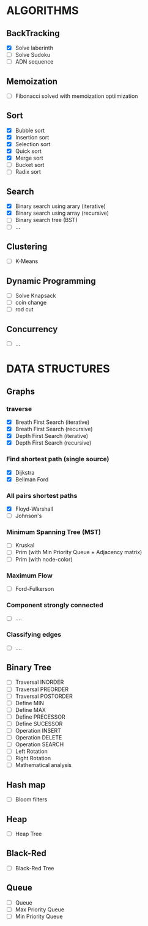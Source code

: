 # ALGORITHMS
## BackTracking
- [x] Solve laberinth
- [ ] Solve Sudoku
- [ ] ADN sequence

## Memoization
- [ ] Fibonacci solved with memoization optiimization

## Sort
- [x] Bubble sort
- [x] Insertion sort
- [x] Selection sort
- [x] Quick sort
- [x] Merge sort
- [ ] Bucket sort
- [ ] Radix sort

## Search
- [x] Binary search using arary (iterative)
- [x] Binary search using array (recursive)
- [ ] Binary search tree (BST)
- [ ] ...

## Clustering
- [ ] K-Means

## Dynamic Programming
- [ ] Solve Knapsack
- [ ] coin change
- [ ] rod cut

## Concurrency
- [ ] ...

# DATA STRUCTURES

## Graphs
### traverse
- [X] Breath First Search (iterative)
- [X] Breath First Search (recursive)
- [X] Depth First Search (iterative)
- [X] Depth First Search (recursive)

###   Find shortest path (single source)
- [X] Dijkstra
- [X] Bellman Ford

###  All pairs shortest paths
- [x] Floyd-Warshall
- [ ] Johnson's

###   Minimum Spanning Tree (MST)
- [ ] Kruskal
- [ ] Prim (with Min Priority Queue + Adjacency matrix)
- [ ] Prim (with node-color)

### Maximum Flow
- [ ] Ford-Fulkerson

###   Component strongly connected
- [ ] ....

###   Classifying edges
- [ ] ....

## Binary Tree
- [ ] Traversal INORDER
- [ ] Traversal PREORDER
- [ ] Traversal POSTORDER
- [ ] Define MIN
- [ ] Define MAX
- [ ] Define PRECESSOR
- [ ] Define SUCESSOR
- [ ] Operation INSERT
- [ ] Operation DELETE
- [ ] Operation SEARCH
- [ ] Left Rotation
- [ ] Right Rotation
- [ ] Mathematical analysis

## Hash map
- [ ] Bloom filters

## Heap
- [ ] Heap Tree

## Black-Red
- [ ] Black-Red Tree

## Queue
- [ ] Queue
- [ ] Max Priority Queue
- [ ] Min Priority Queue
